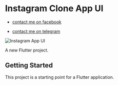 # Instagram Clone App UI

- [contact me on facebook](https://www.facebook.com/profile.php?id=100011033375089)

- [contact me on telegram](https://t.me/Araam2)

![Instagram App UI](https://user-images.githubusercontent.com/16510597/88460567-58b08a80-cec7-11ea-9edb-568f80c1a09a.jpg)

A new Flutter project.

## Getting Started

This project is a starting point for a Flutter application.
